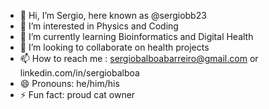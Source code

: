 - 👋 Hi, I’m Sergio, here known as @sergiobb23
- 👀 I’m interested in Physics and Coding
- 🌱 I’m currently learning Bioinformatics and Digital Health
- 💞️ I’m looking to collaborate on health projects
- 📫 How to reach me : sergiobalboabarreiro@gmail.com or linkedin.com/in/sergiobalboa
- 😄 Pronouns: he/him/his
- ⚡ Fun fact: proud cat owner

<!---
sergiobb23/sergiobb23 is a ✨ special ✨ repository because its `README.md` (this file) appears on your GitHub profile.
You can click the Preview link to take a look at your changes.
--->
